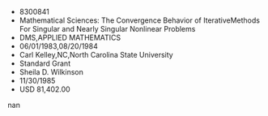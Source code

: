 
* 8300841
* Mathematical Sciences: The Convergence Behavior of IterativeMethods For Singular and Nearly Singular Nonlinear Problems
* DMS,APPLIED MATHEMATICS
* 06/01/1983,08/20/1984
* Carl Kelley,NC,North Carolina State University
* Standard Grant
* Sheila D. Wilkinson
* 11/30/1985
* USD 81,402.00

nan
